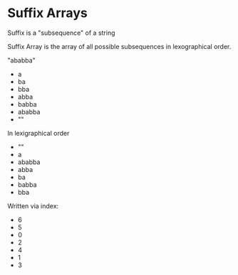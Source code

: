 # Suffix Arrays

Suffix is a "subsequence" of a string

Suffix Array is the array of all possible subsequences in lexographical order.

"ababba"
- a
- ba
- bba
- abba
- babba
- ababba
- ""

In lexigraphical order
- ""
- a
- ababba
- abba
- ba
- babba
- bba

Written via index:
- 6
- 5
- 0
- 2
- 4
- 1
- 3

